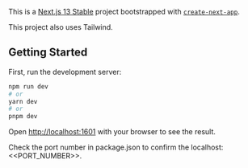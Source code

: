 This is a [Next.js 13 Stable](https://nextjs.org/) project bootstrapped with [`create-next-app`](https://github.com/vercel/next.js/tree/canary/packages/create-next-app).

This project also uses Tailwind.

## Getting Started

First, run the development server:

```bash
npm run dev
# or
yarn dev
# or
pnpm dev
```

Open [http://localhost:1601](http://localhost:1601) with your browser to see the result.

Check the port number in package.json to confirm the localhost:<<PORT_NUMBER>>.
